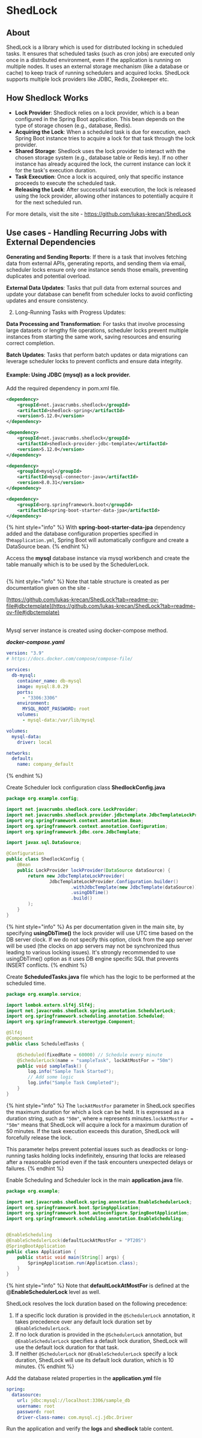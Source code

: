 # ShedLock

## About

ShedLock is a library which is used for distributed locking in scheduled tasks. It ensures that scheduled tasks (such as cron jobs) are executed only once in a distributed environment, even if the application is running on multiple nodes. It uses an external storage mechanism (like a database or cache) to keep track of running schedulers and acquired locks. ShedLock supports multiple lock providers like JDBC, Redis, Zookeeper etc.

## How Shedlock Works

* **Lock Provider**: Shedlock relies on a lock provider, which is a bean configured in the Spring Boot application. This bean depends on the type of storage chosen (e.g., database, Redis).
* **Acquiring the Lock**: When a scheduled task is due for execution, each Spring Boot instance tries to acquire a lock for that task through the lock provider.
* **Shared Storage**: Shedlock uses the lock provider to interact with the chosen storage system (e.g., database table or Redis key). If no other instance has already acquired the lock, the current instance can lock it for the task's execution duration.
* **Task Execution**: Once a lock is acquired, only that specific instance proceeds to execute the scheduled task.
* **Releasing the Lock**: After successful task execution, the lock is released using the lock provider, allowing other instances to potentially acquire it for the next scheduled run.

For more details, visit the site - https://github.com/lukas-krecan/ShedLock

## Use cases - Handling Recurring Jobs with External Dependencies

**Generating and Sending Reports**: If there is a task that involves fetching data from external APIs, generating reports, and sending them via email, scheduler locks ensure only one instance sends those emails, preventing duplicates and potential overload.

**External Data Updates**: Tasks that pull data from external sources and update your database can benefit from scheduler locks to avoid conflicting updates and ensure consistency.

2. Long-Running Tasks with Progress Updates:

**Data Processing and Transformation**: For tasks that involve processing large datasets or lengthy file operations, scheduler locks prevent multiple instances from starting the same work, saving resources and ensuring correct completion.

**Batch Updates**: Tasks that perform batch updates or data migrations can leverage scheduler locks to prevent conflicts and ensure data integrity.

#### Example: Using JDBC (mysql) as a lock provider.

Add the required dependency in pom.xml file.

```xml
<dependency>
    <groupId>net.javacrumbs.shedlock</groupId>
    <artifactId>shedlock-spring</artifactId>
    <version>5.12.0</version>
</dependency>

<dependency>
    <groupId>net.javacrumbs.shedlock</groupId>
    <artifactId>shedlock-provider-jdbc-template</artifactId>
    <version>5.12.0</version>
</dependency>

<dependency>
    <groupId>mysql</groupId>
    <artifactId>mysql-connector-java</artifactId>
    <version>8.0.31</version>
</dependency>

<dependency>
    <groupId>org.springframework.boot</groupId>
    <artifactId>spring-boot-starter-data-jpa</artifactId>
</dependency>
```

{% hint style="info" %}
With **spring-boot-starter-data-jpa** dependency added and the database configuration properties specified in the`application.yml`, Spring Boot will automatically configure and create a DataSource bean.
{% endhint %}

Access the **mysql** database instance via mysql workbench and create the table manually which is to be used by the SchedulerLock.

<figure><img src="../../../../.gitbook/assets/image (251).png" alt=""><figcaption></figcaption></figure>

{% hint style="info" %}
Note that table structure is created as per documentation given on the site -

[https://github.com/lukas-krecan/ShedLock?tab=readme-ov-file#jdbctemplate](https://github.com/lukas-krecan/ShedLock?tab=readme-ov-file#jdbctemplate)

\
Mysql server instance is created using docker-compose method.

_**docker-compose.yaml**_

```yaml
version: "3.9"
# https://docs.docker.com/compose/compose-file/

services:
  db-mysql:
    container_name: db-mysql
    image: mysql:8.0.29
    ports:
      - "3306:3306"
    environment:
      MYSQL_ROOT_PASSWORD: root
    volumes:
      - mysql-data:/var/lib/mysql

volumes:
  mysql-data:
    driver: local

networks:
  default:
    name: company_default
```
{% endhint %}

Create Scheduler lock configuration class **ShedlockConfig.java**

```java
package org.example.config;

import net.javacrumbs.shedlock.core.LockProvider;
import net.javacrumbs.shedlock.provider.jdbctemplate.JdbcTemplateLockProvider;
import org.springframework.context.annotation.Bean;
import org.springframework.context.annotation.Configuration;
import org.springframework.jdbc.core.JdbcTemplate;

import javax.sql.DataSource;

@Configuration
public class ShedlockConfig {
    @Bean
    public LockProvider lockProvider(DataSource dataSource) {
        return new JdbcTemplateLockProvider(
                JdbcTemplateLockProvider.Configuration.builder()
                        .withJdbcTemplate(new JdbcTemplate(dataSource))
                        .usingDbTime()
                        .build()
        );
    }
}
```

{% hint style="info" %}
As per documentation given in the main site, by specifying **usingDbTime()** the lock provider will use UTC time based on the DB server clock. If we do not specify this option, clock from the app server will be used (the clocks on app servers may not be synchronized thus leading to various locking issues). It's strongly recommended to use usingDbTime() option as it uses DB engine specific SQL that prevents INSERT conflicts.
{% endhint %}

Create **ScheduledTasks.java** file which has the logic to be performed at the scheduled time.

```java
package org.example.service;

import lombok.extern.slf4j.Slf4j;
import net.javacrumbs.shedlock.spring.annotation.SchedulerLock;
import org.springframework.scheduling.annotation.Scheduled;
import org.springframework.stereotype.Component;

@Slf4j
@Component
public class ScheduledTasks {

    @Scheduled(fixedRate = 60000) // Schedule every minute
    @SchedulerLock(name = "sampleTask", lockAtMostFor = "50m")
    public void sampleTask() {
        log.info("Sample Task Started");
        // Add some logic
        log.info("Sample Task Completed");
    }
}
```

{% hint style="info" %}
The `lockAtMostFor` parameter in ShedLock specifies the maximum duration for which a lock can be held. It is expressed as a duration string, such as `"50m"`, where `m` represents minutes.`lockAtMostFor = "50m"` means that ShedLock will acquire a lock for a maximum duration of 50 minutes. If the task execution exceeds this duration, ShedLock will forcefully release the lock.

This parameter helps prevent potential issues such as deadlocks or long-running tasks holding locks indefinitely, ensuring that locks are released after a reasonable period even if the task encounters unexpected delays or failures.
{% endhint %}

Enable Scheduling and Scheduler lock in the main **application.java** file.

```java
package org.example;

import net.javacrumbs.shedlock.spring.annotation.EnableSchedulerLock;
import org.springframework.boot.SpringApplication;
import org.springframework.boot.autoconfigure.SpringBootApplication;
import org.springframework.scheduling.annotation.EnableScheduling;


@EnableScheduling
@EnableSchedulerLock(defaultLockAtMostFor = "PT20S")
@SpringBootApplication
public class Application {
    public static void main(String[] args) {
        SpringApplication.run(Application.class);
    }
}
```

{% hint style="info" %}
Note that **defaultLockAtMostFor** is defined at the @**EnableSchedulerLock** level as well.

ShedLock resolves the lock duration based on the following precedence:

1. If a specific lock duration is provided in the `@SchedulerLock` annotation, it takes precedence over any default lock duration set by `@EnableSchedulerLock`.
2. If no lock duration is provided in the `@SchedulerLock` annotation, but `@EnableSchedulerLock` specifies a default lock duration, ShedLock will use the default lock duration for that task.
3. If neither `@SchedulerLock` nor `@EnableSchedulerLock` specify a lock duration, ShedLock will use its default lock duration, which is 10 minutes.
{% endhint %}

Add the database related properties in the **application.yml** file

```yaml
spring:
  datasource:
    url: jdbc:mysql://localhost:3306/sample_db
    username: root
    password: root
    driver-class-name: com.mysql.cj.jdbc.Driver
```

Run the application and verify the **logs** and **shedlock** table content.

<figure><img src="../../../../.gitbook/assets/image (253).png" alt=""><figcaption></figcaption></figure>

<figure><img src="../../../../.gitbook/assets/image (254).png" alt=""><figcaption></figcaption></figure>
